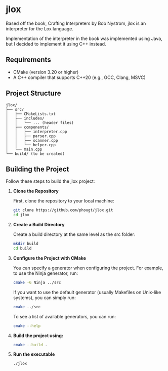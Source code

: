 # jlox

Based off the book, Crafting Interpreters by Bob Nystrom, jlox is an interpreter for the Lox language.

Implementation of the interpreter in the book was implemented using Java, but I decided to implement it using C++ instead.

## Requirements

- CMake (version 3.20 or higher)
- A C++ compiler that supports C++20 (e.g., GCC, Clang, MSVC)

## Project Structure

```
jlox/
├── src/
│   ├── CMakeLists.txt
│   ├── includes/
│   │   └── ... (header files)
│   ├── components/
│   │   ├── interpreter.cpp
│   │   ├── parser.cpp
│   │   ├── scanner.cpp
│   │   └── helper.cpp
│   └── main.cpp
└── build/ (to be created)
```

## Building the Project

Follow these steps to build the jlox project:

1. **Clone the Repository**

   First, clone the repository to your local machine:

   ```bash
   git clone https://github.com/phougt/jlox.git
   cd jlox
   ```

2. **Create a Build Directory**
   
   Create a build directory at the same level as the src folder:

   ```bash
   mkdir build
   cd build
   ```

2. **Configure the Project with CMake**
   
   You can specify a generator when configuring the project. For example, to use the Ninja generator, run:

   ```bash
   cmake -G Ninja ../src
   ```
   If you want to use the default generator (usually Makefiles on Unix-like systems), you can simply run:

   ```bash
   cmake ../src
   ```

   To see a list of available generators, you can run:
   
   ```bash
   cmake --help
   ```

4. **Build the project using:**
   ```bash
   cmake --build .
   ```
5. **Run the executable**
   ```bash
   ./jlox
   ```
